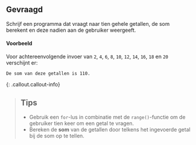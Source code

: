 ## Gevraagd
Schrijf een programma dat vraagt naar tien gehele getallen, de som berekent en deze nadien aan de gebruiker weergeeft.

#### Voorbeeld
Voor achtereenvolgende invoer van `2`, `4`, `6`, `8`, `10`, `12`, `14`, `16`, `18` en `20` verschijnt er:

```
De som van deze getallen is 110.
```

{: .callout.callout-info}
>## Tips
>- Gebruik een `for`-lus in combinatie met de `range()`-functie om de gebruiker tien keer om een getal te vragen.
>- Bereken de **som** van de getallen door telkens het ingevoerde getal bij de som op te tellen.
